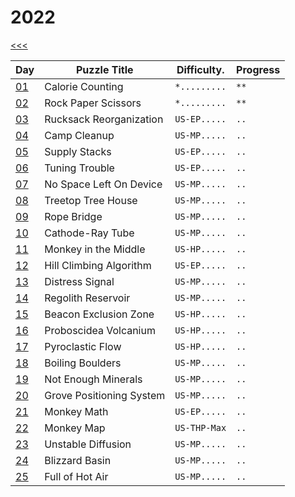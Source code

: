 # 2022

[<<<](../README.md)

| Day                       | Puzzle Title                                  | Difficulty.  | Progress |
|---------------------------|-----------------------------------------------|--------------|----------|
| [01](./src/d01/README.md) | Calorie Counting                              | `*.........` | `**`     |
| [02](./src/d02/README.md) | Rock Paper Scissors                           | `*.........` | `**`     |
| [03](./src/d03/README.md) | Rucksack Reorganization                       | `US-EP.....` | `..`     |
| [04](./src/d04/README.md) | Camp Cleanup                                  | `US-MP.....` | `..`     |
| [05](./src/d05/README.md) | Supply Stacks                                 | `US-EP.....` | `..`     |
| [06](./src/d06/README.md) | Tuning Trouble                                | `US-EP.....` | `..`     |
| [07](./src/d07/README.md) | No Space Left On Device                       | `US-MP.....` | `..`     |
| [08](./src/d08/README.md) | Treetop Tree House                            | `US-MP.....` | `..`     |
| [09](./src/d09/README.md) | Rope Bridge                                   | `US-MP.....` | `..`     |
| [10](./src/d10/README.md) | Cathode-Ray Tube                              | `US-MP.....` | `..`     |
| [11](./src/d11/README.md) | Monkey in the Middle                          | `US-HP.....` | `..`     |
| [12](./src/d12/README.md) | Hill Climbing Algorithm                       | `US-EP.....` | `..`     |
| [13](./src/d13/README.md) | Distress Signal                               | `US-MP.....` | `..`     |
| [14](./src/d14/README.md) | Regolith Reservoir                            | `US-MP.....` | `..`     |
| [15](./src/d15/README.md) | Beacon Exclusion Zone                         | `US-HP.....` | `..`     |
| [16](./src/d16/README.md) | Proboscidea Volcanium                         | `US-HP.....` | `..`     |
| [17](./src/d17/README.md) | Pyroclastic Flow                              | `US-HP.....` | `..`     |
| [18](./src/d18/README.md) | Boiling Boulders                              | `US-MP.....` | `..`     |
| [19](./src/d19/README.md) | Not Enough Minerals                           | `US-MP.....` | `..`     |
| [20](./src/d20/README.md) | Grove Positioning System                      | `US-MP.....` | `..`     |
| [21](./src/d21/README.md) | Monkey Math                                   | `US-EP.....` | `..`     |
| [22](./src/d22/README.md) | Monkey Map                                    | `US-THP-Max` | `..`     |
| [23](./src/d23/README.md) | Unstable Diffusion                            | `US-MP.....` | `..`     |
| [24](./src/d24/README.md) | Blizzard Basin                                | `US-MP.....` | `..`     |
| [25](./src/d25/README.md) | Full of Hot Air                               | `US-MP.....` | `..`     |
